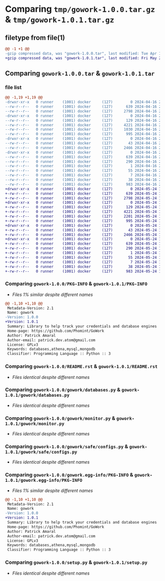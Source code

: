 # Comparing `tmp/gowork-1.0.0.tar.gz` & `tmp/gowork-1.0.1.tar.gz`

## filetype from file(1)

```diff
@@ -1 +1 @@
-gzip compressed data, was "gowork-1.0.0.tar", last modified: Tue Apr 16 20:15:06 2024, max compression
+gzip compressed data, was "gowork-1.0.1.tar", last modified: Fri May 24 12:37:42 2024, max compression
```

## Comparing `gowork-1.0.0.tar` & `gowork-1.0.1.tar`

### file list

```diff
@@ -1,19 +1,19 @@
-drwxr-xr-x   0 runner    (1001) docker     (127)        0 2024-04-16 20:15:05.996420 gowork-1.0.0/
--rw-r--r--   0 runner    (1001) docker     (127)      639 2024-04-16 20:15:05.996420 gowork-1.0.0/PKG-INFO
--rw-r--r--   0 runner    (1001) docker     (127)     2798 2024-04-16 20:14:54.000000 gowork-1.0.0/README.rst
-drwxr-xr-x   0 runner    (1001) docker     (127)        0 2024-04-16 20:15:05.996420 gowork-1.0.0/gowork/
--rw-r--r--   0 runner    (1001) docker     (127)      129 2024-04-16 20:14:54.000000 gowork-1.0.0/gowork/__init__.py
--rw-r--r--   0 runner    (1001) docker     (127)     4221 2024-04-16 20:14:54.000000 gowork-1.0.0/gowork/databases.py
--rw-r--r--   0 runner    (1001) docker     (127)     1030 2024-04-16 20:14:54.000000 gowork-1.0.0/gowork/handler.py
--rw-r--r--   0 runner    (1001) docker     (127)      995 2024-04-16 20:14:54.000000 gowork-1.0.0/gowork/monitor.py
-drwxr-xr-x   0 runner    (1001) docker     (127)        0 2024-04-16 20:15:05.996420 gowork-1.0.0/gowork/safe/
--rw-r--r--   0 runner    (1001) docker     (127)       43 2024-04-16 20:14:54.000000 gowork-1.0.0/gowork/safe/__init__.py
--rw-r--r--   0 runner    (1001) docker     (127)     2466 2024-04-16 20:14:54.000000 gowork-1.0.0/gowork/safe/configs.py
-drwxr-xr-x   0 runner    (1001) docker     (127)        0 2024-04-16 20:15:05.996420 gowork-1.0.0/gowork.egg-info/
--rw-r--r--   0 runner    (1001) docker     (127)      639 2024-04-16 20:15:05.000000 gowork-1.0.0/gowork.egg-info/PKG-INFO
--rw-r--r--   0 runner    (1001) docker     (127)      290 2024-04-16 20:15:05.000000 gowork-1.0.0/gowork.egg-info/SOURCES.txt
--rw-r--r--   0 runner    (1001) docker     (127)        1 2024-04-16 20:15:05.000000 gowork-1.0.0/gowork.egg-info/dependency_links.txt
--rw-r--r--   0 runner    (1001) docker     (127)       55 2024-04-16 20:15:05.000000 gowork-1.0.0/gowork.egg-info/requires.txt
--rw-r--r--   0 runner    (1001) docker     (127)        7 2024-04-16 20:15:05.000000 gowork-1.0.0/gowork.egg-info/top_level.txt
--rw-r--r--   0 runner    (1001) docker     (127)       38 2024-04-16 20:15:05.996420 gowork-1.0.0/setup.cfg
--rw-r--r--   0 runner    (1001) docker     (127)      983 2024-04-16 20:14:54.000000 gowork-1.0.0/setup.py
+drwxr-xr-x   0 runner    (1001) docker     (127)        0 2024-05-24 12:37:42.699927 gowork-1.0.1/
+-rw-r--r--   0 runner    (1001) docker     (127)      639 2024-05-24 12:37:42.695927 gowork-1.0.1/PKG-INFO
+-rw-r--r--   0 runner    (1001) docker     (127)     2798 2024-05-24 12:37:35.000000 gowork-1.0.1/README.rst
+drwxr-xr-x   0 runner    (1001) docker     (127)        0 2024-05-24 12:37:42.695927 gowork-1.0.1/gowork/
+-rw-r--r--   0 runner    (1001) docker     (127)      129 2024-05-24 12:37:35.000000 gowork-1.0.1/gowork/__init__.py
+-rw-r--r--   0 runner    (1001) docker     (127)     4221 2024-05-24 12:37:35.000000 gowork-1.0.1/gowork/databases.py
+-rw-r--r--   0 runner    (1001) docker     (127)     2201 2024-05-24 12:37:35.000000 gowork-1.0.1/gowork/handler.py
+-rw-r--r--   0 runner    (1001) docker     (127)      995 2024-05-24 12:37:35.000000 gowork-1.0.1/gowork/monitor.py
+drwxr-xr-x   0 runner    (1001) docker     (127)        0 2024-05-24 12:37:42.695927 gowork-1.0.1/gowork/safe/
+-rw-r--r--   0 runner    (1001) docker     (127)       43 2024-05-24 12:37:35.000000 gowork-1.0.1/gowork/safe/__init__.py
+-rw-r--r--   0 runner    (1001) docker     (127)     2466 2024-05-24 12:37:35.000000 gowork-1.0.1/gowork/safe/configs.py
+drwxr-xr-x   0 runner    (1001) docker     (127)        0 2024-05-24 12:37:42.695927 gowork-1.0.1/gowork.egg-info/
+-rw-r--r--   0 runner    (1001) docker     (127)      639 2024-05-24 12:37:42.000000 gowork-1.0.1/gowork.egg-info/PKG-INFO
+-rw-r--r--   0 runner    (1001) docker     (127)      290 2024-05-24 12:37:42.000000 gowork-1.0.1/gowork.egg-info/SOURCES.txt
+-rw-r--r--   0 runner    (1001) docker     (127)        1 2024-05-24 12:37:42.000000 gowork-1.0.1/gowork.egg-info/dependency_links.txt
+-rw-r--r--   0 runner    (1001) docker     (127)       55 2024-05-24 12:37:42.000000 gowork-1.0.1/gowork.egg-info/requires.txt
+-rw-r--r--   0 runner    (1001) docker     (127)        7 2024-05-24 12:37:42.000000 gowork-1.0.1/gowork.egg-info/top_level.txt
+-rw-r--r--   0 runner    (1001) docker     (127)       38 2024-05-24 12:37:42.699927 gowork-1.0.1/setup.cfg
+-rw-r--r--   0 runner    (1001) docker     (127)      983 2024-05-24 12:37:35.000000 gowork-1.0.1/setup.py
```

### Comparing `gowork-1.0.0/PKG-INFO` & `gowork-1.0.1/PKG-INFO`

 * *Files 1% similar despite different names*

```diff
@@ -1,10 +1,10 @@
 Metadata-Version: 2.1
 Name: gowork
-Version: 1.0.0
+Version: 1.0.1
 Summary: Library to help track your credentials and database engines
 Home-page: https://github.com/Phomint/GoWork
 Author: Patrick Amaral
 Author-email: patrick.dev.atom@gmail.com
 License: GPLv3
 Keywords: databases,athena,mysql,mongodb
 Classifier: Programming Language :: Python :: 3
```

### Comparing `gowork-1.0.0/README.rst` & `gowork-1.0.1/README.rst`

 * *Files identical despite different names*

### Comparing `gowork-1.0.0/gowork/databases.py` & `gowork-1.0.1/gowork/databases.py`

 * *Files identical despite different names*

### Comparing `gowork-1.0.0/gowork/monitor.py` & `gowork-1.0.1/gowork/monitor.py`

 * *Files identical despite different names*

### Comparing `gowork-1.0.0/gowork/safe/configs.py` & `gowork-1.0.1/gowork/safe/configs.py`

 * *Files identical despite different names*

### Comparing `gowork-1.0.0/gowork.egg-info/PKG-INFO` & `gowork-1.0.1/gowork.egg-info/PKG-INFO`

 * *Files 1% similar despite different names*

```diff
@@ -1,10 +1,10 @@
 Metadata-Version: 2.1
 Name: gowork
-Version: 1.0.0
+Version: 1.0.1
 Summary: Library to help track your credentials and database engines
 Home-page: https://github.com/Phomint/GoWork
 Author: Patrick Amaral
 Author-email: patrick.dev.atom@gmail.com
 License: GPLv3
 Keywords: databases,athena,mysql,mongodb
 Classifier: Programming Language :: Python :: 3
```

### Comparing `gowork-1.0.0/setup.py` & `gowork-1.0.1/setup.py`

 * *Files identical despite different names*

